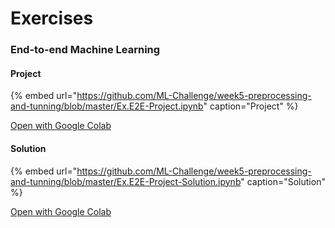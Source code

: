 # Exercises

### End-to-end Machine Learning

#### Project

{% embed url="https://github.com/ML-Challenge/week5-preprocessing-and-tunning/blob/master/Ex.E2E-Project.ipynb" caption="Project" %}

[Open with Google Colab](https://colab.research.google.com/github/ML-Challenge/week5-preprocessing-and-tunning/blob/master/Ex.E2E-Project.ipynb)

#### Solution

{% embed url="https://github.com/ML-Challenge/week5-preprocessing-and-tunning/blob/master/Ex.E2E-Project-Solution.ipynb" caption="Solution" %}

[Open with Google Colab](https://colab.research.google.com/github/ML-Challenge/week5-preprocessing-and-tunning/blob/master/Ex.E2E-Project-Solution.ipynb)



